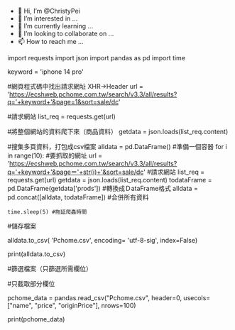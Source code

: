 - 👋 Hi, I’m @ChristyPei
- 👀 I’m interested in ...
- 🌱 I’m currently learning ...
- 💞️ I’m looking to collaborate on ...
- 📫 How to reach me ...

<!---
ChristyPei/ChristyPei is a ✨ special ✨ repository because its `README.md` (this file) appears on your GitHub profile.
You can click the Preview link to take a look at your changes.
--->

import requests
import json
import pandas as pd
import time

keyword = 'iphone 14 pro'

#網頁程式碼中找出請求網址 XHR->Header
url = 'https://ecshweb.pchome.com.tw/search/v3.3/all/results?q='+keyword+'&page=1&sort=sale/dc'

#請求網站
list_req = requests.get(url)

#將整個網站的資料爬下來（商品資料）
getdata = json.loads(list_req.content)


#搜集多頁資料，打包成csv檔案
alldata = pd.DataFrame() #準備一個容器
for i in range(10):
    #要抓取的網址
    url = 'https://ecshweb.pchome.com.tw/search/v3.3/all/results?q='+keyword+'&page＝'+str(i)+'&sort=sale/dc' 
    #請求網站
    list_req = requests.get(url)
    getdata = json.loads(list_req.content)
    todataFrame = pd.DataFrame(getdata['prods']) #轉換成ＤataFrame格式
    alldata = pd.concat([alldata, todataFrame]) #合併所有資料
    
    time.sleep(5) #拖延爬蟲時間


#儲存檔案

alldata.to_csv( 'Pchome.csv',
                 encoding= 'utf-8-sig',
                 index=False)

print(alldata.to_csv)


#篩選檔案（只篩選所需欄位）



#只截取部分欄位

pchome_data = pandas.read_csv("Pchome.csv", header=0, usecols=["name", "price", "originPrice"], nrows=100)

print(pchome_data)


